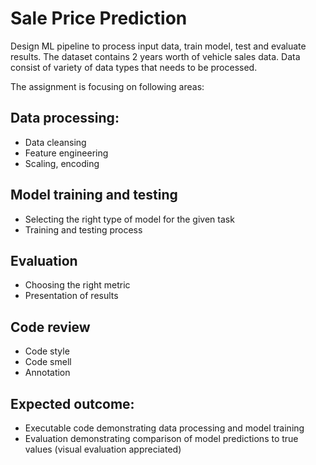 # Sale Price Prediction

Design ML pipeline to process input data, train model, test and evaluate results. The dataset contains 2 years worth of vehicle sales data. Data consist of variety of data types that needs to be processed. 

The assignment is focusing on following areas:
## Data processing:
- Data cleansing
- Feature engineering
- Scaling, encoding
## Model training and testing
- Selecting the right type of model for the given task
- Training and testing process
## Evaluation
- Choosing the right metric
- Presentation of results
## Code review
- Code style
- Code smell
- Annotation

## Expected outcome:
- Executable code demonstrating data processing and model training
- Evaluation demonstrating comparison of model predictions to true values (visual evaluation appreciated)



